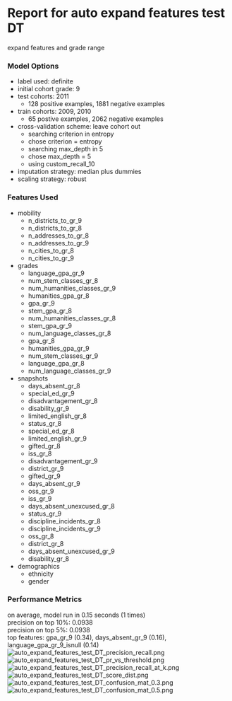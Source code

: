 # Report for auto expand features test DT
expand features and grade range

### Model Options
* label used: definite
* initial cohort grade: 9
* test cohorts: 2011
	 * 128 positive examples, 1881 negative examples
* train cohorts: 2009, 2010
	 * 65 postive examples, 2062 negative examples
* cross-validation scheme: leave cohort out
	 * searching criterion in entropy
	 * chose criterion = entropy
	 * searching max_depth in 5
	 * chose max_depth = 5
	 * using custom_recall_10
* imputation strategy: median plus dummies
* scaling strategy: robust

### Features Used
* mobility
	 * n_districts_to_gr_9
	 * n_districts_to_gr_8
	 * n_addresses_to_gr_8
	 * n_addresses_to_gr_9
	 * n_cities_to_gr_8
	 * n_cities_to_gr_9
* grades
	 * language_gpa_gr_9
	 * num_stem_classes_gr_8
	 * num_humanities_classes_gr_9
	 * humanities_gpa_gr_8
	 * gpa_gr_9
	 * stem_gpa_gr_8
	 * num_humanities_classes_gr_8
	 * stem_gpa_gr_9
	 * num_language_classes_gr_8
	 * gpa_gr_8
	 * humanities_gpa_gr_9
	 * num_stem_classes_gr_9
	 * language_gpa_gr_8
	 * num_language_classes_gr_9
* snapshots
	 * days_absent_gr_8
	 * special_ed_gr_9
	 * disadvantagement_gr_8
	 * disability_gr_9
	 * limited_english_gr_8
	 * status_gr_8
	 * special_ed_gr_8
	 * limited_english_gr_9
	 * gifted_gr_8
	 * iss_gr_8
	 * disadvantagement_gr_9
	 * district_gr_9
	 * gifted_gr_9
	 * days_absent_gr_9
	 * oss_gr_9
	 * iss_gr_9
	 * days_absent_unexcused_gr_8
	 * status_gr_9
	 * discipline_incidents_gr_8
	 * discipline_incidents_gr_9
	 * oss_gr_8
	 * district_gr_8
	 * days_absent_unexcused_gr_9
	 * disability_gr_8
* demographics
	 * ethnicity
	 * gender

### Performance Metrics
on average, model run in 0.15 seconds (1 times) <br/>precision on top 10%: 0.0938 <br/>precision on top 5%: 0.0938 <br/>top features: gpa_gr_9 (0.34), days_absent_gr_9 (0.16), language_gpa_gr_9_isnull (0.14)
![auto_expand_features_test_DT_precision_recall.png](auto_expand_features_test_DT_precision_recall.png)
![auto_expand_features_test_DT_pr_vs_threshold.png](auto_expand_features_test_DT_pr_vs_threshold.png)
![auto_expand_features_test_DT_precision_recall_at_k.png](auto_expand_features_test_DT_precision_recall_at_k.png)
![auto_expand_features_test_DT_score_dist.png](auto_expand_features_test_DT_score_dist.png)
![auto_expand_features_test_DT_confusion_mat_0.3.png](auto_expand_features_test_DT_confusion_mat_0.3.png)
![auto_expand_features_test_DT_confusion_mat_0.5.png](auto_expand_features_test_DT_confusion_mat_0.5.png)

